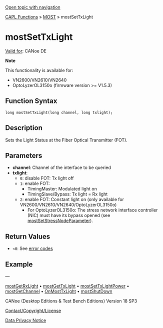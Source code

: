 [Open topic with navigation](../../../../../CANoeDEFamily.htm#Topics/CAPLFunctions/MOST/Functions/CAPLfunctionMOSTSetTxLight.md)

[CAPL Functions](../../CAPLfunctions.md) » [MOST](../CAPLfunctionsMOSTOverview.md) » mostSetTxLight

# mostSetTxLight

[Valid for](../../../Shared/FeatureAvailability.md):  CANoe DE

**Note**

This functionality is available for:

- VN2600/VN2610/VN2640
- OptoLyzerOL3150o (firmware version >= V1.5.3)

## Function Syntax

`long mostSetTxLight(long channel, long txlight);`

## Description

Sets the Light Status at the Fiber Optical Transmitter (FOT).

## Parameters

- **channel**: Channel of the interface to be queried
- **txlight**:
  - `0`: disable FOT: Tx light off
  - `1`: enable FOT:  
    - TimingMaster: Modulated light on
    - TimingSlave/Bypass: Tx light = Rx light
  - `2`: enable FOT: Constant light on (only available for VN2600/VN2610/VN2640/OptoLyzerOL3150o)
    - For OptoLyzerOL3150o: The stress network interface controller (NIC) must have its bypass opened (see [mostSetStressNodeParameter](CAPLfunctionMOSTSetGetStressNodeParameter.md)).

## Return Values

- `<0`: See [error codes](../CAPLfunctionsMOSTErrorCodes.md)

## Example

—

[mostGetRxLight](CAPLfunctionMOSTGetRxLight.md) • [mostGetTxLight](CAPLfunctionMOSTGetTxLight.md) • [mostSetTxLightPower](CAPLfunctionMOSTSetTxLightPower.md) • [mostGetChannel](CAPLfunctionMOSTGetChannel.md) • [OnMostTxLight](../EventProcedures/CAPLfunctionOnMOSTTXLight.md) • [mostShutDown](CAPLfunctionMOSTShutDown.md)

CANoe (Desktop Editions & Test Bench Editions) Version 18 SP3

[Contact/Copyright/License](../../../Shared/ContactCopyrightLicense.md)

[Data Privacy Notice](https://www.vector.com/int/en/company/get-info/privacy-policy/)
